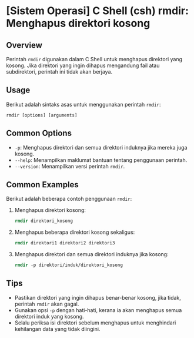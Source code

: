 # [Sistem Operasi] C Shell (csh) rmdir: Menghapus direktori kosong

## Overview
Perintah `rmdir` digunakan dalam C Shell untuk menghapus direktori yang kosong. Jika direktori yang ingin dihapus mengandung fail atau subdirektori, perintah ini tidak akan berjaya.

## Usage
Berikut adalah sintaks asas untuk menggunakan perintah `rmdir`:

```
rmdir [options] [arguments]
```

## Common Options
- `-p`: Menghapus direktori dan semua direktori induknya jika mereka juga kosong.
- `--help`: Menampilkan maklumat bantuan tentang penggunaan perintah.
- `--version`: Menampilkan versi perintah `rmdir`.

## Common Examples
Berikut adalah beberapa contoh penggunaan `rmdir`:

1. Menghapus direktori kosong:
   ```csh
   rmdir direktori_kosong
   ```

2. Menghapus beberapa direktori kosong sekaligus:
   ```csh
   rmdir direktori1 direktori2 direktori3
   ```

3. Menghapus direktori dan semua direktori induknya jika kosong:
   ```csh
   rmdir -p direktori/induk/direktori_kosong
   ```

## Tips
- Pastikan direktori yang ingin dihapus benar-benar kosong, jika tidak, perintah `rmdir` akan gagal.
- Gunakan opsi `-p` dengan hati-hati, kerana ia akan menghapus semua direktori induk yang kosong.
- Selalu periksa isi direktori sebelum menghapus untuk menghindari kehilangan data yang tidak diingini.